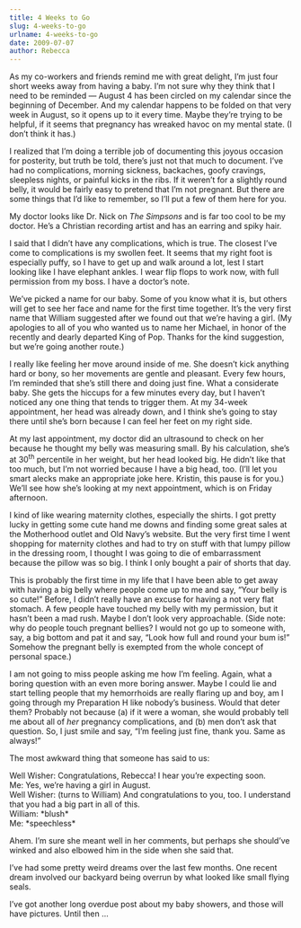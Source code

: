 ```yaml
---
title: 4 Weeks to Go
slug: 4-weeks-to-go
urlname: 4-weeks-to-go
date: 2009-07-07
author: Rebecca
---
```

As my co-workers and friends remind me with great delight, I&#x02bc;m just four
short weeks away from having a baby. I&#x02bc;m not sure why they think that I
need to be reminded &mdash; August 4 has been circled on my calendar since the
beginning of December. And my calendar happens to be folded on that very week in
August, so it opens up to it every time. Maybe they&#x02bc;re trying to be
helpful, if it seems that pregnancy has wreaked havoc on my mental state. (I
don&#x02bc;t think it has.)

I realized that I&#x02bc;m doing a terrible job of documenting this joyous
occasion for posterity, but truth be told, there&#x02bc;s just not that much to
document. I&#x02bc;ve had no complications, morning sickness, backaches, goofy
cravings, sleepless nights, or painful kicks in the ribs. If it weren&#x02bc;t
for a slightly round belly, it would be fairly easy to pretend that I&#x02bc;m
not pregnant. But there are some things that I&#x02bc;d like to remember, so
I&#x02bc;ll put a few of them here for you.

My doctor looks like Dr. Nick on _The Simpsons_ and is far too cool to be my
doctor. He&#x02bc;s a Christian recording artist and has an earring and spiky
hair.

I said that I didn&#x02bc;t have any complications, which is true. The closest
I&#x02bc;ve come to complications is my swollen feet. It seems that my right
foot is especially puffy, so I have to get up and walk around a lot, lest I
start looking like I have elephant ankles. I wear flip flops to work now, with
full permission from my boss. I have a doctor&#x02bc;s note.

We&#x02bc;ve picked a name for our baby. Some of you know what it is, but others
will get to see her face and name for the first time together. It&#x02bc;s the
very first name that William suggested after we found out that we&#x02bc;re
having a girl. (My apologies to all of you who wanted us to name her Michael, in
honor of the recently and dearly departed King of Pop. Thanks for the kind
suggestion, but we&#x02bc;re going another route.)

I really like feeling her move around inside of me. She doesn&#x02bc;t kick
anything hard or bony, so her movements are gentle and pleasant. Every few
hours, I&#x02bc;m reminded that she&#x02bc;s still there and doing just fine.
What a considerate baby. She gets the hiccups for a few minutes every day, but I
haven&#x02bc;t noticed any one thing that tends to trigger them. At my 34-week
appointment, her head was already down, and I think she&#x02bc;s going to stay
there until she&#x02bc;s born because I can feel her feet on my right side.

At my last appointment, my doctor did an ultrasound to check on her because he
thought my belly was measuring small. By his calculation, she&#x02bc;s at
30<sup>th</sup> percentile in her weight, but her head looked big. He
didn&#x02bc;t like that too much, but I&#x02bc;m not worried because I have a
big head, too. (I&#x02bc;ll let you smart alecks make an appropriate joke here.
Kristin, this pause is for you.) We&#x02bc;ll see how she&#x02bc;s looking at my
next appointment, which is on Friday afternoon.

I kind of like wearing maternity clothes, especially the shirts. I got pretty
lucky in getting some cute hand me downs and finding some great sales at the
Motherhood outlet and Old Navy&#x02bc;s website. But the very first time I went
shopping for maternity clothes and had to try on stuff with that lumpy pillow in
the dressing room, I thought I was going to die of embarrassment because the
pillow was so big. I think I only bought a pair of shorts that day.

This is probably the first time in my life that I have been able to get away
with having a big belly where people come up to me and say, &ldquo;Your belly is
so cute!&rdquo; Before, I didn&#x02bc;t really have an excuse for having a not
very flat stomach. A few people have touched my belly with my permission, but it
hasn&#x02bc;t been a mad rush. Maybe I don&#x02bc;t look very approachable.
(Side note: why do people touch pregnant bellies? I would not go up to someone
with, say, a big bottom and pat it and say, &ldquo;Look how full and round your
bum is!&rdquo; Somehow the pregnant belly is exempted from the whole concept of
personal space.)

I am not going to miss people asking me how I&#x02bc;m feeling. Again, what a
boring question with an even more boring answer. Maybe I could lie and start
telling people that my hemorrhoids are really flaring up and boy, am I going
through my Preparation H like nobody&#x02bc;s business. Would that deter them?
Probably not because (a) if it were a woman, she would probably tell me about
all of *her* pregnancy complications, and (b) men don&#x02bc;t ask that
question. So, I just smile and say, &ldquo;I&#x02bc;m feeling just fine, thank
you. Same as always!&rdquo;

The most awkward thing that someone has said to us:

<p class="pl-3 border-left">
Well Wisher: Congratulations, Rebecca! I hear you&#x02bc;re expecting soon.<br>
Me: Yes, we&#x02bc;re having a girl in August.<br>
Well Wisher: (turns to William) And congratulations to you, too. I understand
that you had a big part in all of this.<br>
William: *blush*<br>
Me: *speechless*
</p>

Ahem. I&#x02bc;m sure she meant well in her comments, but perhaps she
should&#x02bc;ve winked and also elbowed him in the side when she said that.

I&#x02bc;ve had some pretty weird dreams over the last few months. One recent
dream involved our backyard being overrun by what looked like small flying
seals.

I&#x02bc;ve got another long overdue post about my baby showers, and those will
have pictures. Until then &hellip;
